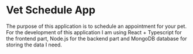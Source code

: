 # Vet Schedule App

The purpose of this application is to schedule an appointment for your pet.
For the development of this application I am using React + Typescript for the frontend part, Node.js for the backend part and MongoDB database for storing the data I need.
